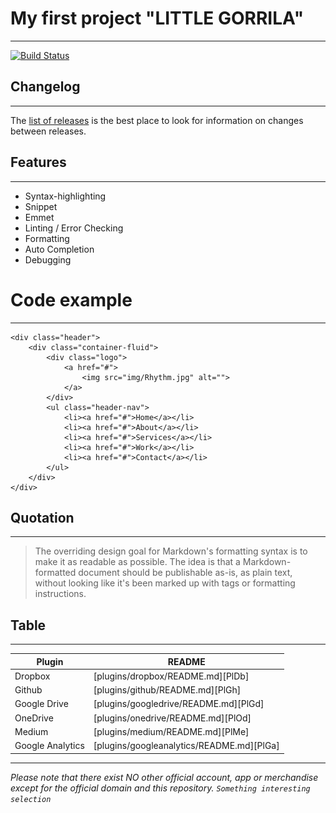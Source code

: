 # My first project "LITTLE GORRILA"
***
[![Build Status](https://www.gorilka63.ru/assets/images/logoYellow.png)](https://travis-ci.org/joemccann/dillinger)

Changelog
---
***

The [list of releases](http://example.com/) is the best place to look for information on changes between releases.

Features
--- 
***
- Syntax-highlighting
- Snippet
- Emmet
- Linting / Error Checking
- Formatting
- Auto Completion
- Debugging

Code example
===
***

    <div class="header">
        <div class="container-fluid">
            <div class="logo">
                <a href="#">
                    <img src="img/Rhythm.jpg" alt="">
                </a>
            </div>
            <ul class="header-nav">
                <li><a href="#">Home</a></li>
                <li><a href="#">About</a></li>
                <li><a href="#">Services</a></li>
                <li><a href="#">Work</a></li>
                <li><a href="#">Contact</a></li>
            </ul>          
        </div>
    </div>

Quotation
---
***
> The overriding design goal for Markdown's
 formatting syntax is to make it as readable
 as possible. The idea is that a
 Markdown-formatted document should be
 publishable as-is, as plain text, without
 looking like it's been marked up with tags
> or formatting instructions.

Table
---
***
| Plugin | README |
| ------ | ------ |
| Dropbox | [plugins/dropbox/README.md][PlDb] |
| Github | [plugins/github/README.md][PlGh] |
| Google Drive | [plugins/googledrive/README.md][PlGd] |
| OneDrive | [plugins/onedrive/README.md][PlOd] |
| Medium | [plugins/medium/README.md][PlMe] |
| Google Analytics | [plugins/googleanalytics/README.md][PlGa] |
***

 _Please note that there exist NO other official account, app or merchandise except for the official domain and this repository. `Something interesting selection`_
